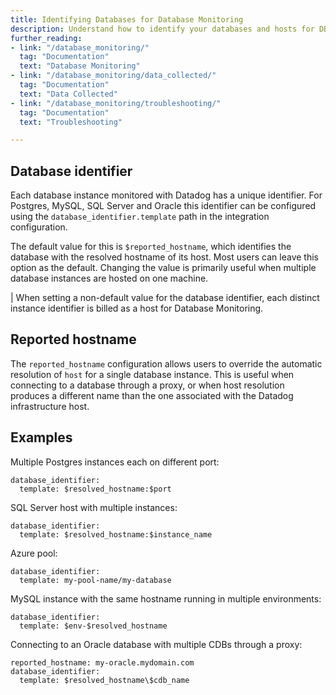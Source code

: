```yaml
---
title: Identifying Databases for Database Monitoring
description: Understand how to identify your databases and hosts for DBM
further_reading:
- link: "/database_monitoring/"
  tag: "Documentation"
  text: "Database Monitoring"
- link: "/database_monitoring/data_collected/"
  tag: "Documentation"
  text: "Data Collected"
- link: "/database_monitoring/troubleshooting/"
  tag: "Documentation"
  text: "Troubleshooting"

---
```


## Database identifier
Each database instance monitored with Datadog has a unique identifier. For Postgres, MySQL, SQL Server and Oracle this identifier can be configured using the `database_identifier.template` path in the integration configuration.

The default value for this is `$reported_hostname`, which identifies the database with the resolved hostname of its host. Most users can leave this option as the default. Changing the value is primarily useful when multiple database instances are hosted on one machine.

| When setting a non-default value for the database identifier, each distinct instance identifier is billed as a host for Database Monitoring.

## Reported hostname
The `reported_hostname` configuration allows users to override the automatic resolution of `host` for a single database instance. This is useful when connecting to a database through a proxy, or when host resolution produces a different name than the one associated with the Datadog infrastructure host.


## Examples

Multiple Postgres instances each on different port:
```
database_identifier:
  template: $resolved_hostname:$port
```

SQL Server host with multiple instances:
```
database_identifier:
  template: $resolved_hostname:$instance_name
```

<!-- In 7.67 there will be new template variables and this can be updated to $azure_name/$database -->
Azure pool:
```
database_identifier:
  template: my-pool-name/my-database
```

MySQL instance with the same hostname running in multiple environments:
```
database_identifier:
  template: $env-$resolved_hostname
```

Connecting to an Oracle database with multiple CDBs through a proxy:
```
reported_hostname: my-oracle.mydomain.com
database_identifier:
  template: $resolved_hostname\$cdb_name
```
